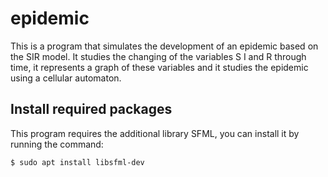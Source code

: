 # epidemic
This is a program that simulates the development of an epidemic based on the SIR model. It studies the changing of the variables S I and R through time, it represents a graph of these variables and it studies the epidemic using a cellular automaton.
## Install required packages
This program requires the additional library SFML, you can install it by running the command:
```bash
$ sudo apt install libsfml-dev
```
